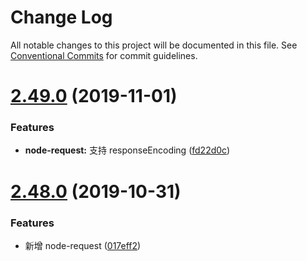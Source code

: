 # Change Log

All notable changes to this project will be documented in this file.
See [Conventional Commits](https://conventionalcommits.org) for commit guidelines.

# [2.49.0](https://github.com/fjc0k/vtils/compare/v2.48.0...v2.49.0) (2019-11-01)


### Features

* **node-request:** 支持 responseEncoding ([fd22d0c](https://github.com/fjc0k/vtils/commit/fd22d0c))





# [2.48.0](https://github.com/fjc0k/vtils/compare/v2.47.1...v2.48.0) (2019-10-31)


### Features

* 新增 node-request ([017eff2](https://github.com/fjc0k/vtils/commit/017eff2))
